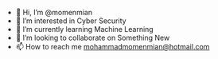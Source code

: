 - 👋 Hi, I’m @momenmian
- 👀 I’m interested in Cyber Security
- 🌱 I’m currently learning Machine Learning
- 💞️ I’m looking to collaborate on Something New
- 📫 How to reach me mohammadmomenmian@hotmail.com

<!---
momenmian/momenmian is a ✨ special ✨ repository because its `README.md` (this file) appears on your GitHub profile.
You can click the Preview link to take a look at your changes.
--->
